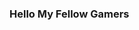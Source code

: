 ### Hello My Fellow Gamers

<!--
**tooldevel/tooldevel** is a ✨ _special_ ✨ repository because its `README.md` (this file) appears on your GitHub profile.
- 🔭 I’m currently working on: Matrix Library
- 🌱 I’m currently learning: C++ and Verilog
- 👯 I’m looking to collaborate on: Graphics Programming and VFX
- 🤔 I’m looking for help with: Computing Shaders / HLSL
- 💬 Ask me about: Anything. I'll always help the best I can.
- 📫 How to reach me: tooldevel@outlook.coom
- 😄 Pronouns: She/Her/Hers
- ⚡ Discord: nullptr#1053
-->
